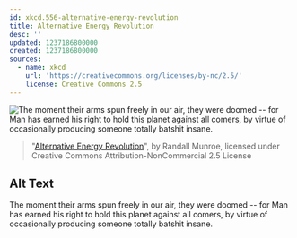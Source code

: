 ```yaml
---
id: xkcd.556-alternative-energy-revolution
title: Alternative Energy Revolution
desc: ''
updated: 1237186800000
created: 1237186800000
sources:
  - name: xkcd
    url: 'https://creativecommons.org/licenses/by-nc/2.5/'
    license: Creative Commons 2.5
---
```

![The moment their arms spun freely in our air, they were doomed -- for Man has earned his right to hold this planet against all comers, by virtue of occasionally producing someone totally batshit insane.](https://imgs.xkcd.com/comics/alternative_energy_revolution.jpg)
> "[Alternative Energy Revolution](https://xkcd.com/556/)", by Randall Munroe, licensed under Creative Commons Attribution-NonCommercial 2.5 License

## Alt Text
The moment their arms spun freely in our air, they were doomed -- for Man has earned his right to hold this planet against all comers, by virtue of occasionally producing someone totally batshit insane.
